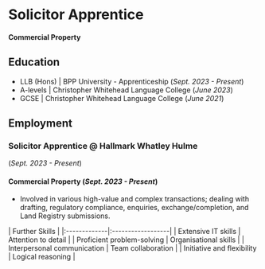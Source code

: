 # Solicitor Apprentice

#### Commercial Property

## Education
- LLB (Hons) | BPP University - Apprenticeship (_Sept. 2023 - Present_)								       		
- A-levels | Christopher Whitehead Language College (_June 2023_)	 			        		
- GCSE | Christopher Whitehead Language College (_June 2021_)

## Employment
### Solicitor Apprentice @ Hallmark Whatley Hulme
(_Sept. 2023 - Present_)
#### Commercial Property (_Sept. 2023 - Present_)
- Involved in various high-value and complex transactions; dealing with drafting, regulatory compliance, enquiries, exchange/completion, and Land Registry submissions. 

| Further Skills |
|:-------------|:------------------|
| Extensive IT skills         | Attention to detail   |
| Proficient problem-solving  | Organisational skills |
| Interpersonal communication | Team collaboration    |
| Initiative and flexibility  | Logical reasoning     | 
